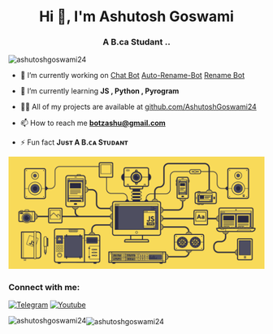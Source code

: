   <meta property="og:title" content="Ashutosh Goswami">
    <meta property="og:description" content="A B.ca Studant ..">
  <link rel="icon" href="Bin/Ashu.jpeg">
<h1 align="center">Hi 👋, I'm Ashutosh Goswami</h1>
<h3 align="center">A B.ca Studant ..</h3>

<p align="left"> <img src="https://komarev.com/ghpvc/?username=ashutoshgoswami24&label=Profile%20views&color=0e75b6&style=flat" alt="ashutoshgoswami24" /> </p>

- 🔭 I’m currently working on [Chat Bot](https://github.com/AshutoshGoswami24/Chat-Bot) [Auto-Rename-Bot](https://github.com/AshutoshGoswami24/Auto-Rename-Bot) [Rename Bot](https://github.com/AshutoshGoswami24/Rename-Bot)

- 🌱 I’m currently learning **JS , Python , Pyrogram**

- 👨‍💻 All of my projects are available at [github.com/AshutoshGoswami24](https://github.com/AshutoshGoswami24?tab=repositories)

- 📫 How to reach me **botzashu@gmail.com**

- ⚡ Fun fact **Jᴜsᴛ A B.ᴄᴀ Sᴛᴜᴅᴀɴᴛ**
<img src="Bin/x.gif" alt="ashutoshgoswami24" />
<h3 align="left">Connect with me:</h3>
  <p align="left">
<a href="https://t.me/AshutoshGoswami24" target="blank">  
  <img src="https://img.icons8.com/?size=100&id=k4jADXhS5U1t&format=png&color=000000" alt="Telegram" style="width:50px;"/></a>
<a href="https://www.youtube.com/@AshutoshGoswami24" target="blank">   
  <img src="https://img.icons8.com/?size=100&id=qLVB1tIe9Ts9&format=png&color=000000" alt="Youtube" style="width:50px;"/></a>
  </p/




<p><img align="left" src="https://github-readme-stats.vercel.app/api/top-langs?username=ashutoshgoswami24&show_icons=true&locale=en&layout=compact" alt="ashutoshgoswami24" /></p>

<!--<p>&nbsp;<img align="center" src="https://github-readme-stats.vercel.app/api?username=ashutoshgoswami24&show_icons=true&locale=en" alt="ashutoshgoswami24" /></p>
-->
<p><img align="center" src="https://github-readme-streak-stats.herokuapp.com/?user=ashutoshgoswami24&" alt="ashutoshgoswami24" /></p>

